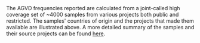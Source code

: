 <html>
<head>
    <title>Source locations of samples within AGVD</title>
    <link rel="stylesheet" href="https://unpkg.com/leaflet/dist/leaflet.css" />
    <style>
        #map {
            height: 600px;
            width: 800px;
        }
    </style>
</head>
<body>
    <div id="map"></div>
    <script src="https://unpkg.com/leaflet/dist/leaflet.js"></script>
    <script>
        var map = L.map('map').setView([0, 0], 2);
        L.tileLayer('https://tiles.stadiamaps.com/tiles/stamen_terrain_background/{z}/{x}/{y}{r}.{ext}', {
	        minZoom: 3, 
	        maxZoom: 10,
	        attribution: '&copy; <a href="https://www.stadiamaps.com/" target="_blank">Stadia Maps</a> &copy; <a href="https://www.stamen.com/" target="_blank">Stamen Design</a> &copy; <a href="https://openmaptiles.org/" target="_blank">OpenMapTiles</a> &copy; <a href="https://www.openstreetmap.org/copyright">OpenStreetMap</a> contributors',
	        ext: 'png'
        }).addTo(map);
    </script>
    The AGVD frequencies reported are calculated from a joint-called high coverage set of ~4000 samples from various projects both public and restricted. The samples' countries of origin and the projects that made them available are illustrated above. A more detailed summary of the samples and their source projects can be found <a href="summaries.html">here</a>.
</body>
</html>